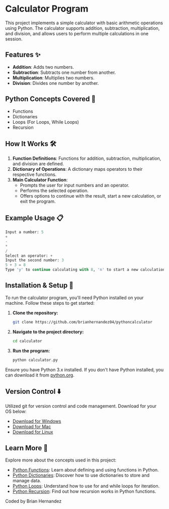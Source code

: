 # Calculator Program

This project implements a simple calculator with basic arithmetic operations using Python. The calculator supports addition, subtraction, multiplication, and division, and allows users to perform multiple calculations in one session.

## Features ✨

- **Addition**: Adds two numbers.
- **Subtraction**: Subtracts one number from another.
- **Multiplication**: Multiplies two numbers.
- **Division**: Divides one number by another.

## Python Concepts Covered 🐍

- Functions
- Dictionaries
- Loops (For Loops, While Loops)
- Recursion

## How It Works 🛠️

1. **Function Definitions**: Functions for addition, subtraction, multiplication, and division are defined.
2. **Dictionary of Operations**: A dictionary maps operators to their respective functions.
3. **Main Calculator Function**: 
   - Prompts the user for input numbers and an operator.
   - Performs the selected operation.
   - Offers options to continue with the result, start a new calculation, or exit the program.

## Example Usage 📋

```python
Input a number: 5
+ 
- 
* 
/ 
Select an operator: +
Input the second number: 3
5 + 3 = 8
Type 'y' to continue calculating with 8, 'n' to start a new calculation, or 'e' to escape the application: n
```

## Installation & Setup 🚀

To run the calculator program, you'll need Python installed on your machine. Follow these steps to get started:

1. **Clone the repository:**
    ```bash
    git clone https://github.com/brianhernandez04/pythoncalculator
    ```
   
2. **Navigate to the project directory:**
    ```bash
    cd calculator
    ```

3. **Run the program:**
    ```bash
    python calculator.py
    ```

Ensure you have Python 3.x installed. If you don't have Python installed, you can download it from [python.org](https://www.python.org/downloads/).

## Version Control ⬇️

Utilized git for version control and code management. Download for your OS below:

- [Download for Windows](https://git-scm.com/download/win)
- [Download for Mac](https://git-scm.com/download/mac)
- [Download for Linux](https://git-scm.com/download/linux)

## Learn More 🧠

Explore more about the concepts used in this project:

- [Python Functions](https://docs.python.org/3/tutorial/controlflow.html#defining-functions): Learn about defining and using functions in Python.
- [Python Dictionaries](https://docs.python.org/3/tutorial/datastructures.html#dictionaries): Discover how to use dictionaries to store and manage data.
- [Python Loops](https://docs.python.org/3/tutorial/controlflow.html#for-statements): Understand how to use for and while loops for iteration.
- [Python Recursion](https://docs.python.org/3/tutorial/controlflow.html#recursive-functions): Find out how recursion works in Python functions.

Coded by Brian Hernandez
